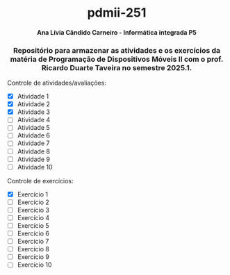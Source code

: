 <h1 align="center"> pdmii-251 </h1>
<h4 align="center"> Ana Lívia Cândido Carneiro - Informática integrada P5 </h4>
<h3 align="center"> Repositório para armazenar as atividades e os exercícios da matéria de Programação de Dispositivos Móveis II com o prof. Ricardo Duarte Taveira no semestre 2025.1.</h3>

Controle de atividades/avaliações:
- [X] Atividade 1
- [X] Atividade 2
- [X] Atividade 3
- [ ] Atividade 4
- [ ] Atividade 5
- [ ] Atividade 6
- [ ] Atividade 7
- [ ] Atividade 8
- [ ] Atividade 9
- [ ] Atividade 10

Controle de exercícios:
- [X] Exercício 1
- [ ] Exercício 2
- [ ] Exercício 3
- [ ] Exercício 4
- [ ] Exercício 5
- [ ] Exercício 6
- [ ] Exercício 7
- [ ] Exercício 8
- [ ] Exercício 9
- [ ] Exercício 10
